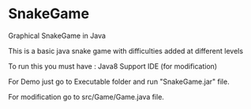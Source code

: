 # SnakeGame

Graphical SnakeGame in Java

This is a basic java snake game with difficulties added at different levels

To run this you must have :
Java8 Support
IDE (for modification)

For Demo just go to Executable folder and run "SnakeGame.jar" file.

For modification go to src/Game/Game.java file.
